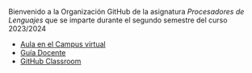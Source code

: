 Bienvenido a la Organización GitHub de la asignatura *Procesadores de Lenguajes* que se imparte durante el segundo semestre del curso 2023/2024
 
 * [Aula en el Campus virtual](https://campusingenieriaytecnologia2324.ull.es/course/view.php?id=2324090147) 
 * [Guía Docente](https://www.ull.es/apps/guias/guias/view_guide_course/2324/139263121)
 * [GitHub Classroom](https://classroom.github.com/classrooms/153934884-ull-esit-pl-2324)
